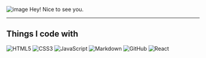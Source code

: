  ![image](https://github.com/user-attachments/assets/cb318a7c-7015-43d6-955d-cb5571a1d242)
 Hey! Nice to see you.
<hr>
<h2>Things I code with</h2>

![HTML5](https://ziadoua.github.io/m3-Markdown-Badges/badges/HTML/html1.svg)
![CSS3](https://ziadoua.github.io/m3-Markdown-Badges/badges/CSS/css1.svg)
![JavaScript](https://ziadoua.github.io/m3-Markdown-Badges/badges/Javascript/javascript3.svg)
![Markdown](https://ziadoua.github.io/m3-Markdown-Badges/badges/Markdown/markdown1.svg)
![GitHub](https://ziadoua.github.io/m3-Markdown-Badges/badges/Github/github1.svg)
![React](https://ziadoua.github.io/m3-Markdown-Badges/badges/React/react2.svg)

<!--
**bong-suk/bong-suk** is a ✨ _special_ ✨ repository because its `README.md` (this file) appears on your GitHub profile.

Here are some ideas to get you started:

- 🔭 I’m currently working on ...
- 🌱 I’m currently learning ...
- 👯 I’m looking to collaborate on ...
- 🤔 I’m looking for help with ...
- 💬 Ask me about ...
- 📫 How to reach me: ...
- 😄 Pronouns: ...
- ⚡ Fun fact: ...
-->

